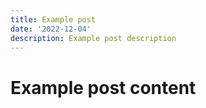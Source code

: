 ```yaml
---
title: Example post
date: '2022-12-04'
description: Example post description
---
```


# Example post content